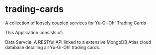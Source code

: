 # trading-cards
A collection of loosely coupled services for Yu-Gi-Oh! Trading Cards

This Application consists of:

Data Servcie: A RESTful API linked to a extensive MongoDB Atlas cloud database detailing all Yu-Gi-Oh! trading cards.